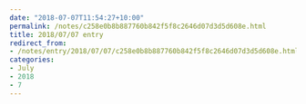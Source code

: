 ```yaml
---
date: "2018-07-07T11:54:27+10:00"
permalink: /notes/c258e0b8b887760b842f5f8c2646d07d3d5d608e.html
title: 2018/07/07 entry
redirect_from:
- /notes/entry/2018/07/07/c258e0b8b887760b842f5f8c2646d07d3d5d608e.html
categories:
- July
- 2018
- 7
---
```

